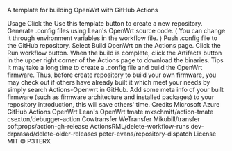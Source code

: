 A template for building OpenWrt with GitHub Actions

Usage
Click the Use this template button to create a new repository.
Generate .config files using Lean's OpenWrt source code. ( You can change it through environment variables in the workflow file. )
Push .config file to the GitHub repository.
Select Build OpenWrt on the Actions page.
Click the Run workflow button.
When the build is complete, click the Artifacts button in the upper right corner of the Actions page to download the binaries.
Tips
It may take a long time to create a .config file and build the OpenWrt firmware. Thus, before create repository to build your own firmware, you may check out if others have already built it which meet your needs by simply search Actions-Openwrt in GitHub.
Add some meta info of your built firmware (such as firmware architecture and installed packages) to your repository introduction, this will save others' time.
Credits
Microsoft Azure
GitHub Actions
OpenWrt
Lean's OpenWrt
tmate
mxschmitt/action-tmate
csexton/debugger-action
Cowtransfer
WeTransfer
Mikubill/transfer
softprops/action-gh-release
ActionsRML/delete-workflow-runs
dev-drprasad/delete-older-releases
peter-evans/repository-dispatch
License
MIT © P3TERX
